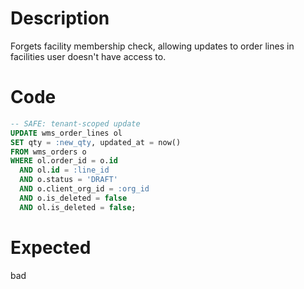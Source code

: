 # Description

Forgets facility membership check, allowing updates to order lines in facilities user doesn't have access to.

# Code

```sql
-- SAFE: tenant-scoped update
UPDATE wms_order_lines ol
SET qty = :new_qty, updated_at = now()
FROM wms_orders o
WHERE ol.order_id = o.id
  AND ol.id = :line_id
  AND o.status = 'DRAFT'
  AND o.client_org_id = :org_id
  AND o.is_deleted = false
  AND ol.is_deleted = false;
```

# Expected

bad